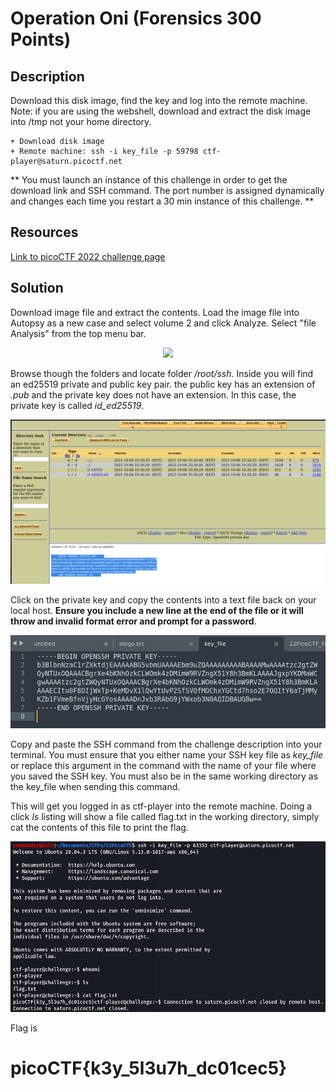 # Operation Oni (Forensics 300 Points) 

## Description

Download this disk image, find the key and log into the remote machine. Note: if you are using the webshell, download and extract the disk image into /tmp not your home directory.

    + Download disk image
    + Remote machine: ssh -i key_file -p 59798 ctf-player@saturn.picoctf.net

** You must launch an instance of this challenge in order to get the download link and SSH command. The port number is assigned dynamically and changes each time you restart a 30 min instance of this challenge. **

## Resources

[Link to picoCTF 2022 challenge page](https://play.picoctf.org/practice?category=4&originalEvent=70&page=1&solved=0)

## Solution

Download image file and extract the contents. 
Load the image file into Autopsy as a new case and select volume 2 and click Analyze. Select "file Analysis" from the top menu bar. 

<p align="center"><img src="_images/1.png"></p>

Browse though the folders and locate folder */root/ssh*. Inside you will find an ed25519 private and public key pair. the public key has an extension of *.pub* and the private key does not have an extension. In this case, the private key is called *id_ed25519*.

<p align="center"><img src="_images/3.png"></p>

Click on the private key and copy the contents into a text file back on your local host. **Ensure you include a new line at the end of the file or it will throw and invalid format error and prompt for a password**. 

<p align="center"><img src="_images/key_file.png"></p>

Copy and paste the SSH command from the challenge description into your terminal. You must ensure that you either name your SSH key file as *key_file* or replace this argument in the command with the name of your file where you saved the SSH key. You must also be in the same working directory as the key_file when sending this command. 

This will get you logged in as ctf-player into the remote machine. Doing a click *ls* listing will show a file called flag.txt in the working directory, simply cat the contents of this file to print the flag.

<p align="center"><img src="_images/flag.png"></p>

Flag is

# picoCTF{k3y_5l3u7h_dc01cec5}

